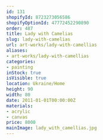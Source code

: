 ```yaml
---
id: 131
shopifyId: 8723273056586
shopifyOptionId: 47772452290890
order: 487
title: Lady with Camelias
slug: lady-with-camelias
url: art-works/lady-with-camellias
aliases:
- art-works/lady-with-camellias
categories:
- painting
inStock: true
isVisible: true
location: Ukraine/Home
height: 90
width: 80
date: 2011-01-01T00:00:00Z
materials:
- acrylic
- canvas
price: 8000
mainImage: lady_with_camellias.jpg
---
```

